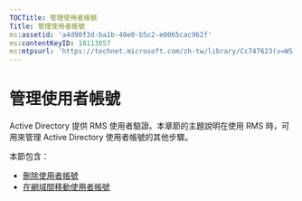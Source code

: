 ```yaml
---
TOCTitle: 管理使用者帳號
Title: 管理使用者帳號
ms:assetid: 'a4d90f3d-ba1b-40e0-b5c2-e0065cac962f'
ms:contentKeyID: 18113057
ms:mtpsurl: 'https://technet.microsoft.com/zh-tw/library/Cc747623(v=WS.10)'
---
```


管理使用者帳號
==============

Active Directory 提供 RMS 使用者驗證。本章節的主題說明在使用 RMS 時，可用來管理 Active Directory 使用者帳號的其他步驟。

本節包含：

-   [刪除使用者帳號](https://technet.microsoft.com/bf73b141-d4d1-4807-a773-3aaff58b0db6)
-   [在網域間移動使用者帳號](https://technet.microsoft.com/0010b0ea-07c0-41c9-81f7-5881343d1d55)
